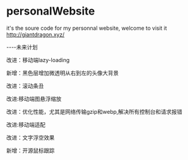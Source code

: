 # personalWebsite
it's the soure code for my personnal website, welcome to visit it http://giantdragon.xyz/


----未来计划

改进：移动端lazy-loading

新增：黑色层增加微透明从右到左的头像大背景

改进：滚动条丑

改进:移动端图悬浮缩放

改进：优化性能，尤其是网络传输gzip和webp,解决所有控制台和请求报错

改进:移动端适配

改进：文字浮空效果

新增：开源鼠标跟踪
